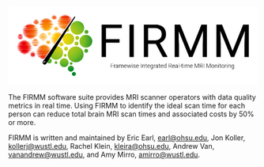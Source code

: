 ![Logo](img/FirmmLogo.png)

The FIRMM software suite provides MRI scanner operators with data quality metrics in real time. Using FIRMM to identify the ideal scan time for each person can reduce total brain MRI scan times and associated costs by 50% or more.

FIRMM is written and maintained by Eric Earl, [earl@ohsu.edu](mailto:earl@ohsu.edu), Jon Koller, [kollerj@wustl.edu](mailto:kollerj@wustl.edu), Rachel Klein, [kleira@ohsu.edu](mailto:kleira@ohsu.edu), Andrew Van, [vanandrew@wustl.edu](mailto:vanandrew@wustl.edu), and Amy Mirro, [amirro@wustl.edu](mailto:amirro@wustl.edu).
